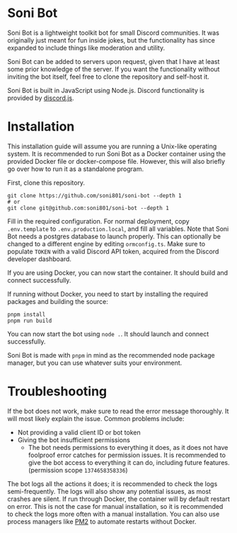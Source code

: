 # Soni Bot

Soni Bot is a lightweight toolkit bot for small Discord communities. It was originally just meant for fun inside jokes,
but the functionality has since expanded to include things like moderation and utility.

Soni Bot can be added to servers upon request, given that I have at least some prior knowledge of the server. If you
want the functionality without inviting the bot itself, feel free to clone the repository and self-host it.

Soni Bot is built in JavaScript using Node.js. Discord functionality is provided by
[discord.js](https://discord.js.org/).

# Installation

This installation guide will assume you are running a Unix-like operating system. It is recommended to run Soni Bot as a
Docker container using the provided Docker file or docker-compose file. However, this will also briefly go over how to
run it as a standalone program.

First, clone this repository.

```shell
git clone https://github.com/soni801/soni-bot --depth 1
# or
git clone git@github.com:soni801/soni-bot --depth 1
```

Fill in the required configuration. For normal deployment, copy `.env.template` to `.env.production.local`, and fill all
variables. Note that Soni Bot needs a postgres database to launch properly. This can optionally be changed to a
different engine by editing `ormconfig.ts`. Make sure to populate `TOKEN` with a valid Discord API token, acquired from
the Discord developer dashboard.

If you are using Docker, you can now start the container. It should build and connect successfully.

If running without Docker, you need to start by installing the required packages and building the source:

```shell
pnpm install
pnpm run build
```

You can now start the bot using `node .`. It should launch and connect successfully.

Soni Bot is made with `pnpm` in mind as the recommended node package manager, but you can use whatever suits your
environment.

# Troubleshooting

If the bot does not work, make sure to read the error message thoroughly. It will most likely explain the issue. Common
problems include:

- Not providing a valid client ID or bot token
- Giving the bot insufficient permissions
    - The bot needs permissions to everything it does, as it does not have foolproof error catches for permission
      issues. It is recommended to give the bot access to everything it can do, including future features. (permission
      scope `1374658358336`)

The bot logs all the actions it does; it is recommended to check the logs semi-frequently. The logs will also show any
potential issues, as most crashes are silent. If run through Docker, the container will by default restart on error.
This is not the case for manual installation, so it is recommended to check the logs more often with a manual
installation. You can also use process managers like [PM2](https://pm2.keymetrics.io/) to automate restarts without
Docker.
